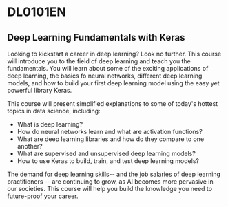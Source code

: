 # DL0101EN
## Deep Learning Fundamentals with Keras

Looking to kickstart a career in deep learning? Look no further. This course will introduce you to the field of deep learning and teach you the fundamentals. You will learn about some of the exciting applications of deep learning, the basics fo neural networks, different deep learning models, and how to build your first deep learning model using the easy yet powerful library Keras. 

This course will present simplified explanations to some of today's hottest topics in data science, including: 

* What is deep learning?
* How do neural networks learn and what are activation functions?
* What are deep learning libraries and how do they compare to one another?
* What are supervised and unsupervised deep learning models?
* How to use Keras to build, train, and test deep learning models?

The demand for deep learning skills-- and the job salaries of deep learning practitioners -- are continuing to grow, as AI becomes more pervasive in our societies. This course will help you build the knowledge you need to future-proof your career.
